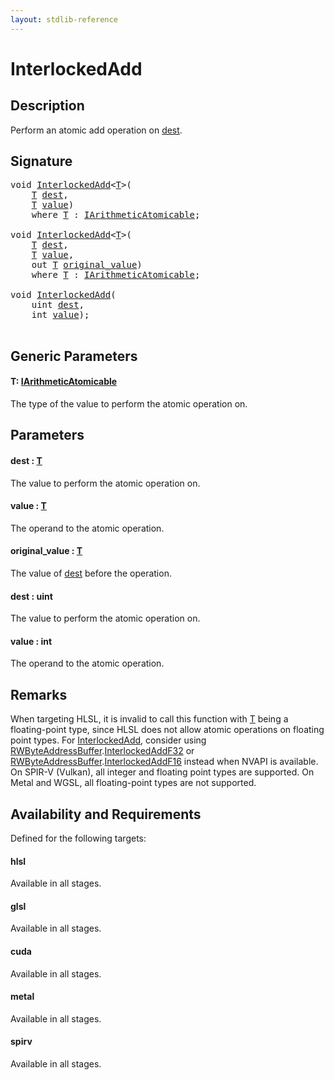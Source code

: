 ```yaml
---
layout: stdlib-reference
---
```


# InterlockedAdd

## Description

Perform an atomic add operation on <span class='code'><a href="interlockedadd-0b.html#decl-dest" class="code_param">dest</a></span>.



## Signature 

<pre>
<span class="code_keyword">void</span> <a href="interlockedadd-0b.html">InterlockedAdd</a>&lt;<a href="interlockedadd-0b.html#typeparam-T" class="code_type">T</a>&gt;(
    <a href="interlockedadd-0b.html#typeparam-T" class="code_type">T</a> <a href="interlockedadd-0b.html#decl-dest" class="code_param">dest</a>,
    <a href="interlockedadd-0b.html#typeparam-T" class="code_type">T</a> <a href="interlockedadd-0b.html#decl-value" class="code_param">value</a>)
    <span class='code_keyword'>where</span> <a href="interlockedadd-0b.html#typeparam-T" class="code_type">T</a> : <a href="../interfaces/iarithmeticatomicable-01b/index.html" class="code_type">IArithmeticAtomicable</a>;

<span class="code_keyword">void</span> <a href="interlockedadd-0b.html">InterlockedAdd</a>&lt;<a href="interlockedadd-0b.html#typeparam-T" class="code_type">T</a>&gt;(
    <a href="interlockedadd-0b.html#typeparam-T" class="code_type">T</a> <a href="interlockedadd-0b.html#decl-dest" class="code_param">dest</a>,
    <a href="interlockedadd-0b.html#typeparam-T" class="code_type">T</a> <a href="interlockedadd-0b.html#decl-value" class="code_param">value</a>,
    <span class="code_keyword">out</span> <a href="interlockedadd-0b.html#typeparam-T" class="code_type">T</a> <a href="interlockedadd-0b.html#decl-original_value" class="code_param">original_value</a>)
    <span class='code_keyword'>where</span> <a href="interlockedadd-0b.html#typeparam-T" class="code_type">T</a> : <a href="../interfaces/iarithmeticatomicable-01b/index.html" class="code_type">IArithmeticAtomicable</a>;

<span class="code_keyword">void</span> <a href="interlockedadd-0b.html">InterlockedAdd</a>(
    <span class="code_keyword">uint</span> <a href="interlockedadd-0b.html#decl-dest" class="code_param">dest</a>,
    <span class="code_keyword">int</span> <a href="interlockedadd-0b.html#decl-value" class="code_param">value</a>);

</pre>

## Generic Parameters

####  <a id="typeparam-T"></a>T: [IArithmeticAtomicable](../interfaces/iarithmeticatomicable-01b/index.html)
The type of the value to perform the atomic operation on.


## Parameters

####  <a id="decl-dest"></a>dest  : [T](interlockedadd-0b.html#typeparam-T)
The value to perform the atomic operation on.

####  <a id="decl-value"></a>value  : [T](interlockedadd-0b.html#typeparam-T)
The operand to the atomic operation.

####  <a id="decl-original_value"></a>original\_value  : [T](interlockedadd-0b.html#typeparam-T)
The value of <span class='code'><a href="interlockedadd-0b.html#decl-dest" class="code_param">dest</a></span> before the operation.

####  <a id="decl-dest"></a>dest  : uint
The value to perform the atomic operation on.

####  <a id="decl-value"></a>value  : int
The operand to the atomic operation.


## Remarks
When targeting HLSL, it is invalid to call this function with <span class='code'><a href="interlockedadd-0b.html#typeparam-T" class="code_type">T</a></span> being a floating-point type, since
HLSL does not allow atomic operations on floating point types. For <span class='code'><a href="interlockedadd-0b.html">InterlockedAdd</a></span>, consider using
<span class='code'><a href="../types/rwbyteaddressbuffer-0126d/index.html" class="code_type">RWByteAddressBuffer</a>.<a href=".html">InterlockedAddF32</a></span> or <span class='code'><a href="../types/rwbyteaddressbuffer-0126d/index.html" class="code_type">RWByteAddressBuffer</a>.<a href=".html">InterlockedAddF16</a></span> instead when NVAPI is available.
On SPIR-V (Vulkan), all integer and floating point types are supported.
On Metal and WGSL, all floating-point types are not supported.


## Availability and Requirements

Defined for the following targets:

#### hlsl
Available in all stages.

#### glsl
Available in all stages.

#### cuda
Available in all stages.

#### metal
Available in all stages.

#### spirv
Available in all stages.



